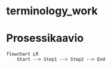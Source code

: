 # terminology_work

# Prosessikaavio

```mermaid
flowchart LR
    Start --> Step1 --> Step2 --> End
```

